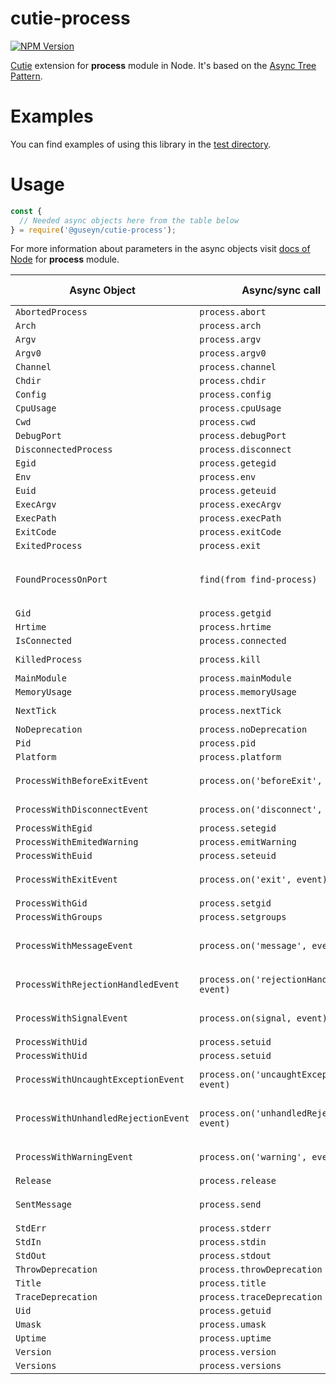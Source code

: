 # cutie-process

[![NPM Version][npm-image]][npm-url]

[Cutie](https://github.com/Guseyn/cutie) extension for <b>process</b> module in Node. It's based on the [Async Tree Pattern](https://github.com/Guseyn/async-tree-patern/blob/master/Async_Tree_Patern.pdf).

# Examples

You can find examples of using this library in the [test directory](https://github.com/Guseyn/cutie-process/tree/master/test).

# Usage

```js
const {
  // Needed async objects here from the table below
} = require('@guseyn/cutie-process');
```
For more information about parameters in the async objects visit [docs of Node](https://nodejs.org/en/docs/) for <b>process</b> module.

| Async Object  | Async/sync call | Parameters(default value/description) | Representation result |
| ------------- | ----------------| ---------- | --------------------- |
| `AbortedProcess` | `process.abort` | `process` | `process` |
| `Arch` | `process.arch` | `process` | `string` |
| `Argv` | `process.argv` | `process` | `string[]` |
| `Argv0` | `process.argv0` | `process` | `string` |
| `Channel` | `process.channel` | `process` | `object\|undefined` |
| `Chdir` | `process.chdir` | `process, dir` | `string` |
| `Config` | `process.config` | `process` | `object` |
| `CpuUsage` | `process.cpuUsage` | `process, previousValue` | `object` |
| `Cwd` | `process.cwd` | `process` | `string` |
| `DebugPort` | `process.debugPort` | `process` | `number` |
| `DisconnectedProcess` | `process.disconnect` | `process` | `process` |
| `Egid` | `process.getegid` | `process` | `number` |
| `Env` | `process.env` | `process` | `object` |
| `Euid` | `process.geteuid` | `process` | `number` |
| `ExecArgv` | `process.execArgv` | `process` | `object` |
| `ExecPath` | `process.execPath` | `process` | `string` |
| `ExitCode` | `process.exitCode` | `process` | `number` |
| `ExitedProcess` | `process.exit` | `process, code` | `process` |
| `FoundProcessOnPort` | `find(from find-process)` | `port` | `first found process or {} if no process on the specified port` |
| `Gid` | `process.getgid` | `process` | `number` |
| `Hrtime` | `process.hrtime` | `process, time` | `number[]` |
| `IsConnected` | `process.connected` | `process` | `boolean` |
| `KilledProcess` | `process.kill` | `pid, signal` | `process(global var)` |
| `MainModule` | `process.mainModule` | `process` | `module` |
| `MemoryUsage` | `process.memoryUsage` | `process` | `object` |
| `NextTick` | `process.nextTick` | `process, callback, ...args` | `process` |
| `NoDeprecation` | `process.noDeprecation` | `process` | `boolean` |
| `Pid` | `process.pid` | `process` | `number` |
| `Platform` | `process.platform` | `process` | `string` |
| `ProcessWithBeforeExitEvent` | `process.on('beforeExit', event)` | `process, event(Event with definedBody(exitCode))` | `process` |
| `ProcessWithDisconnectEvent` | `process.on('disconnect', event)` | `process, event(Event with definedBody())` | `process` |
| `ProcessWithEgid` | `process.setegid` | `process, id` | `process` |
| `ProcessWithEmitedWarning` | `process.emitWarning` | `warning, options` | `process` |
| `ProcessWithEuid` | `process.seteuid` | `process, id` | `process` |
| `ProcessWithExitEvent` | `process.on('exit', event)` | `process, event(Event with definedBody(code))` | `process` |
| `ProcessWithGid` | `process.setgid` | `process, id` | `process` |
| `ProcessWithGroups` | `process.setgroups` | `process, groups` | `process` |
| `ProcessWithMessageEvent` | `process.on('message', event)` | `process, event(Event with definedBody(message, sendHandle))` | `process` |
| `ProcessWithRejectionHandledEvent` | `process.on('rejectionHandled', event)` | `process, event(Event with definedBody(p), p - promise)` | `process` |
| `ProcessWithSignalEvent` | `process.on(signal, event)` | `process, signal, event(Event with definedBody())` | `process` |
| `ProcessWithUid` | `process.setuid` | `process, id` | `process` |
| `ProcessWithUid` | `process.setuid` | `process, id` | `process` |
| `ProcessWithUncaughtExceptionEvent` | `process.on('uncaughtException', event)` | `process, event(Event with definedBody(error))` | `` | `process` |
| `ProcessWithUnhandledRejectionEvent` | `process.on('unhandledRejection', event)` | `process, event(Event with definedBody(reason, p))` | `process` |
| `ProcessWithWarningEvent` | `process.on('warning', event)` | `process, event(Event with definedBody(warning))` | `process` |
| `Release` | `process.release` | `process` | `object` |
| `SentMessage` | `process.send` | `process, message, sendHandle, options, callback` | `message` |
| `StdErr` | `process.stderr` | `process` | `stream` |
| `StdIn` | `process.stdin` | `process` | `stream` |
| `StdOut` | `process.stdout` | `process` | `stream` |
| `ThrowDeprecation` | `process.throwDeprecation` | `process` | `boolean` |
| `Title` | `process.title` | `process` | `string` |
| `TraceDeprecation` | `process.traceDeprecation` | `process` | `boolean` |
| `Uid` | `process.getuid` | `process` | `number` |
| `Umask` | `process.umask` | `process, mask` | `process` |
| `Uptime` | `process.uptime` | `process` | `number` |
| `Version` | `process.version` | `process` | `string` |
| `Versions` | `process.versions` | `process` | `object` |


[npm-image]: https://img.shields.io/npm/v/@guseyn/cutie-process.svg
[npm-url]: https://npmjs.org/package/@guseyn/cutie-process
